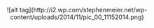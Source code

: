 <p align="center">
	![alt tag](http://i2.wp.com/stephenmeier.net/wp-content/uploads/2014/11/pic_00_11152014.png)
</p>
